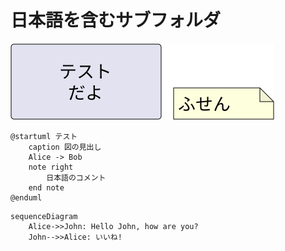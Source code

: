# 日本語を含むサブフォルダ

![draw.io のテスト](images/テスト.drawio.svg)

```plantuml
@startuml テスト
    caption 図の見出し
    Alice -> Bob
    note right
        日本語のコメント
    end note
@enduml
```

```{.mermaid caption="Mermaid のキャプション"}
sequenceDiagram
    Alice->>John: Hello John, how are you?
    John-->>Alice: いいね!
```
